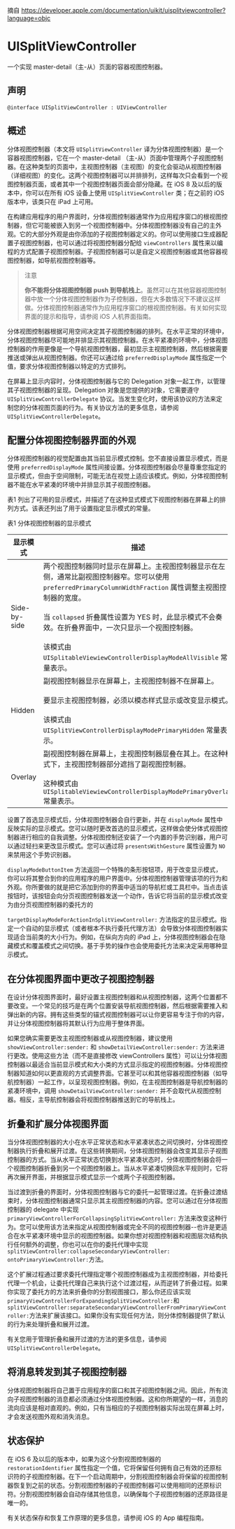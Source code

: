 摘自 <https://developer.apple.com/documentation/uikit/uisplitviewcontroller?language=objc>



# UISplitViewController

一个实现 master-detail（主-从）页面的容器视图控制器。



## 声明

```objc
@interface UISplitViewController : UIViewController
```



## 概述

分体视图控制器（本文将  `UISplitViewController` 译为分体视图控制器）是一个容器视图控制器，它在一个 master-detail （主-从）页面中管理两个子视图控制器。在这种类型的页面中，主视图控制器（主视图）的变化会驱动从视图控制器（详细视图）的变化。这两个视图控制器可以并排排列，这样每次只会看到一个视图控制器页面，或者其中一个视图控制器页面会部分隐藏。在 iOS 8 及以后的版本中，你可以在所有 iOS 设备上使用 `UISplitViewController` 类；在之前的 iOS 版本中，该类只在 iPad 上可用。

在构建应用程序的用户界面时，分体视图控制器通常作为应用程序窗口的根视图控制器，但它可能被嵌入到另一个视图控制器中。分体视图控制器没有自己的主外观。它的大部分外观是由你添加的子视图控制器定义的。你可以使用接口生成器配置子视图控制器，也可以通过将视图控制器分配给 `viewControllers` 属性来以编程的方式配置子视图控制器。子视图控制器可以是自定义视图控制器或其他容器视图控制器，如导航视图控制器等。



> 注意
>
> **你不能将分体视图控制器 push 到导航栈上**。虽然可以在其他容器视图控制器中放一个分体视图控制器作为子控制器，但在大多数情况下不建议这样做。分体视图控制器通常作为应用程序窗口的根视图控制器。有关如何实现界面的提示和指导，请参阅 iOS 人机界面指南。



分体视图控制器根据可用空间决定其子视图控制器的排列。在水平正常的环境中，分体视图控制器尽可能地并排显示其视图控制器。在水平紧凑的环境中，分体视图控制器的作用更像是一个导航视图控制器，最初显示主视图控制器，然后根据需要推送或弹出从视图控制器。你还可以通过给 `preferredDisplayMode` 属性指定一个值，要求分体视图控制器以特定的方式排列。

在屏幕上显示内容时，分体视图控制器与它的 Delegation 对象一起工作，以管理其子视图控制器的呈现。Delegation 对象是您提供的对象，它需要遵守 `UISplitViewControllerDelegate` 协议。当发生变化时，使用该协议的方法来定制您的分体视图页面的行为。有关协议方法的更多信息，请参阅 `UISplitViewControllerDelegate`。



## 配置分体视图控制器界面的外观

分体视图控制器的视觉配置由其当前显示模式控制。您不直接设置显示模式，而是使用 `preferredDisplayMode` 属性间接设置。分体视图控制器会尽量尊重您指定的显示模式，但由于空间限制，可能无法在视觉上适应该模式。例如，分体视图控制器不能在水平紧凑的环境中并排显示其子视图控制器。

表1 列出了可用的显示模式，并描述了在这种显式模式下视图控制器在屏幕上的排列方式。该表还列出了用于设置指定显示模式的常量。

表1 分体视图控制器的显示模式

| 显示模式     | 描述                                                         |
| ------------ | ------------------------------------------------------------ |
| Side-by-side | 两个视图控制器同时显示在屏幕上。主视图控制器显示在左侧，通常比副视图控制器窄。您可以使用 `preferredPrimaryColumnWidthFraction` 属性调整主视图控制器的宽度。<br/><br/>当 `collapsed` 折叠属性设置为 YES 时，此显示模式不会奏效。在折叠界面中，一次只显示一个视图控制器。<br/><br/>该模式由 `UISplitableViewiewControllerDisplayModeAllVisible` 常量表示。 |
| Hidden       | 副视图控制器显示在屏幕上，主视图控制器不在屏幕上。<br/><br/>要显示主视图控制器，必须以模态样式显示或改变显示模式。<br/><br/>该模式由 `UISplitViewControllerDisplayModePrimaryHidden` 常量表示。 |
| Overlay      | 副视图控制器在屏幕上，主视图控制器层叠在其上。在这种模式下，主视图控制器部分遮挡了副视图控制器。<br/><br/>这种模式由 `UISplitableViewiewControllerDisplayModePrimaryOverlay` 常量表示。 |



设置了首选显示模式后，分体视图控制器会自行更新，并在 `displayMode` 属性中反映实际的显示模式。您可以随时更改首选的显示模式，这样做会使分体式视图控制器进行相应的自我调整。分体视图控制还安装了一个内置的手势识别器，用户可以通过轻扫来更改显示模式。您可以通过将 `presentsWithGesture` 属性设置为 `NO` 来禁用这个手势识别器。

`displayModeButtonItem` 方法返回一个特殊的条形按钮项，用于改变显示模式，你可以将其整合到你的应用程序的用户界面中。分体视图控制器管理该项的行为和外观。你所要做的就是把它添加到你的界面中适当的导航栏或工具栏中。当点击该按钮时，该按钮会向分页视图控制器发送一个动作，告诉它将当前的显示模式改变为由分页视图控制器的委托方的

 `targetDisplayModeForActionInSplitViewController:` 方法指定的显示模式。指定一个自动的显示模式（或者根本不执行委托代理方法）会导致分体视图控制器实现适合当前类的大小行为。例如，在纵向方向的 iPad 上，分体视图控制器会在隐藏模式和覆盖模式之间切换。基于手势的操作也会使用委托方法来决定采用哪种显示模式。



## 在分体视图界面中更改子视图控制器

在设计分体视图界面时，最好设置主视图控制器和从视图控制器，这两个位置都不要改变。一个常见的技巧是在两个位置安装导航视图控制器，然后根据需要推入和弹出新的内容。拥有这些类型的锚式视图控制器可以让你更容易专注于你的内容，并让分体视图控制器将其默认行为应用于整体界面。

如果您确实需要更改主视图控制器或从视图控制器，建议使用 `showViewController:sender:` 和 `showDetailViewController:sender:` 方法来进行更改。使用这些方法（而不是直接修改 viewControllers 属性）可以让分体视图控制器以最适合当前显示模式和大小类的方式显示指定的视图控制器。分体视图控制器知道如何以更直观的方式调整界面。它甚至可以和其他容器视图控制器（如导航控制器）一起工作，以呈现视图控制器。例如，在主视图控制器是导航控制器的紧凑环境中，调用 `showDetailViewController:sender:` 并不会取代从视图控制器。相反，主导航控制器会将视图控制器推送到它的导航栈上。



## 折叠和扩展分体视图界面

当分体视图控制器的大小在水平正常状态和水平紧凑状态之间切换时，分体视图控制器执行折叠和展开过渡。在这些转换期间，分体视图控制器会改变其显示子视图控制器的方式。当从水平正常状态切换到水平紧凑状态时，分体视图控制器会将一个视图控制器折叠到另一个视图控制器上。当从水平紧凑切换回水平规则时，它将再次展开界面，并根据显示模式显示一个或两个子视图控制器。

当过渡到折叠的界面时，分体视图控制器与它的委托一起管理过渡。在折叠过渡结束时，分体视图控制器通常只显示其主视图控制器的内容。您可以通过在分体视图控制器的 delegate 中实现 `primaryViewControllerForCollapsingSplitViewController:` 方法来改变这种行为。您可以使用该方法来指定从视图控制器或完全不同的视图控制器--也许是更适合在水平紧凑环境中显示的视图控制器。如果你想对视图控制器和视图层次结构执行任何额外的调整，你也可以在你的委托代理中实现 `splitViewController:collapseSecondaryViewController: ontoPrimaryViewController:`方法。

这个扩展过程通过要求委托代理指定哪个视图控制器成为主视图控制器，并给委托代理一个机会，让委托代理自己来执行这个过渡过程，从而逆转了折叠过程。如果你实现了委托方的方法来折叠你的分割视图接口，那么你还应该实现`primaryViewControllerForExpandingSplitViewController:`和`splitViewController:separateSecondaryViewControllerFromPrimaryViewController:`方法来扩展该接口。如果你没有实现任何方法，则分体控制器提供了默认的行为来处理折叠和展开过渡。

有关您用于管理折叠和展开过渡的方法的更多信息，请参阅 `UISplitViewControllerDelegate`。



## 将消息转发到其子视图控制器

分体视图控制器将自己置于应用程序的窗口和其子视图控制器之间。因此，所有流向子视图控制器的消息都必须通过分体视图控制器。这和你所期望的一样，消息的流向应该是相对直观的。例如，只有当相应的子视图控制器实际出现在屏幕上时，才会发送视图外观和消失消息。



## 状态保护

在 iOS 6 及以后的版本中，如果为这个分割视图控制器的 `restorationIdentifier` 属性指定一个值，它将保留任何拥有自己有效的还原标识符的子视图控制器。在下一个启动周期中，分割视图控制器会将保留的视图控制器恢复到之前的状态。分割视图控制器的子视图控制器可以使用相同的还原标识符。分割视图控制器会自动存储其他信息，以确保每个子视图控制器的还原路径是唯一的。

有关状态保存和恢复工作原理的更多信息，请参阅 iOS 的 App 编程指南。























